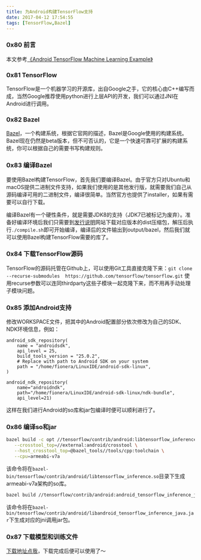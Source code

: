 ```yaml
---
title: 为Android构建TensorFlow支持
date: 2017-04-12 17:54:55
tags: [TensorFlow,Bazel]
---
```


### 0x80 前言
本文参考[《Android TensorFlow Machine Learning Example》](https://blog.mindorks.com/android-tensorflow-machine-learning-example-ff0e9b2654cc#.i8l12xa39)

### 0x81 TensorFlow
TensorFlow是一个机器学习的开源库，出自Google之手，它的核心由C++编写而成，当然Google推荐使用python进行上层API的开发，我们可以通过JNI在Android进行调用。

### 0x82 Bazel
[Bazel](https://bazel.build/)，一个构建系统，根据它官网的描述，Bazel是Google使用的构建系统。Bazel现在仍然是beta版本，但不可否认的，它是一个快速可靠可扩展的构建系统，你可以根据自己的需要书写构建规则。

### 0x83 编译Bazel
要使用Bazel构建TensorFlow，首先我们要编译Bazel。由于官方只对Ubuntu和macOS提供二进制文件支持，如果我们使用的是其他发行版，就需要我们自己从源码编译可用的二进制文件，编译很简单。当然官方也提供了installer，如果有需要可以自行下载。

编译Bazel有一个硬性条件，就是需要JDK8的支持（JDK7已被标记为废弃）。准备好编译环境后我们只需要到[发行说明](https://github.com/bazelbuild/bazel/releases)网站下载对应版本的dist压缩包，解压后执行`./compile.sh`即可开始编译，编译后的文件输出到output/bazel，然后我们就可以使用Bazel构建TensorFlow需要的库了。

### 0x84 下载TensorFlow源码
TensorFlow的源码托管在Github上，可以使用Git工具直接克隆下来：`git clone --recurse-submodules  https://github.com/tensorflow/tensorflow.git` 使用recurse参数可以连同thirdparty这些子模块一起克隆下来，而不用再手动处理子模块问题。

### 0x85 添加Android支持
修改WORKSPACE文件，把其中的Android配置部分依次修改为自己的SDK、NDK环境信息，例如：
```
android_sdk_repository(
    name = "androidsdk",
    api_level = 25,
    build_tools_version = "25.0.2",
    # Replace with path to Android SDK on your system
    path = "/home/fionera/LinuxIDE/android-sdk-linux",
)

android_ndk_repository(
    name="androidndk",
    path="/home/fionera/LinuxIDE/android-sdk-linux/ndk-bundle",
    api_level=21)
```
这样在我们进行Android的so库和jar包编译时便可以顺利进行了。

### 0x86 编译so和jar
```Bash
bazel build -c opt //tensorflow/contrib/android:libtensorflow_inference.so \
   --crosstool_top=//external:android/crosstool \
   --host_crosstool_top=@bazel_tools//tools/cpp:toolchain \
   --cpu=armeabi-v7a
```
该命令将在`bazel-bin/tensorflow/contrib/android/libtensorflow_inference.so`目录下生成armeabi-v7a架构的so库。
```Bash
bazel build //tensorflow/contrib/android:android_tensorflow_inference_java
```
该命令将在`bazel-bin/tensorflow/contrib/android/libandroid_tensorflow_inference_java.jar`下生成对应的jni调用jar包。

### 0x87 下载模型和训练文件
[下载地址点我](https://storage.googleapis.com/download.tensorflow.org/models/inception5h.zip)，下载完成后便可以使用了～
